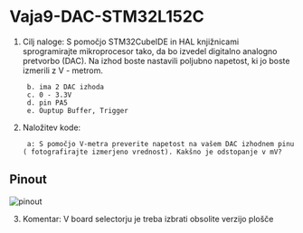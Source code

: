 # Vaja9-DAC-STM32L152C

1. Cilj naloge: S pomočjo STM32CubeIDE in HAL knjižnicami sprogramirajte mikroprocesor tako, da bo izvedel 
digitalno analogno pretvorbo (DAC). Na izhod boste nastavili poljubno napetost, ki jo boste izmerili z V -
metrom. 

        b. ima 2 DAC izhoda
        c. 0 - 3.3V
        d. pin PA5
        e. Ouptup Buffer, Trigger
        
4. Naložitev kode:
      
        a: S pomočjo V-metra preverite napetost na vašem DAC izhodnem pinu ( fotografirajte izmerjeno vrednost). Kakšno je odstopanje v mV?




## Pinout

![pinout]()

3. Komentar: V board selectorju je treba izbrati obsolite verzijo plošče
 
